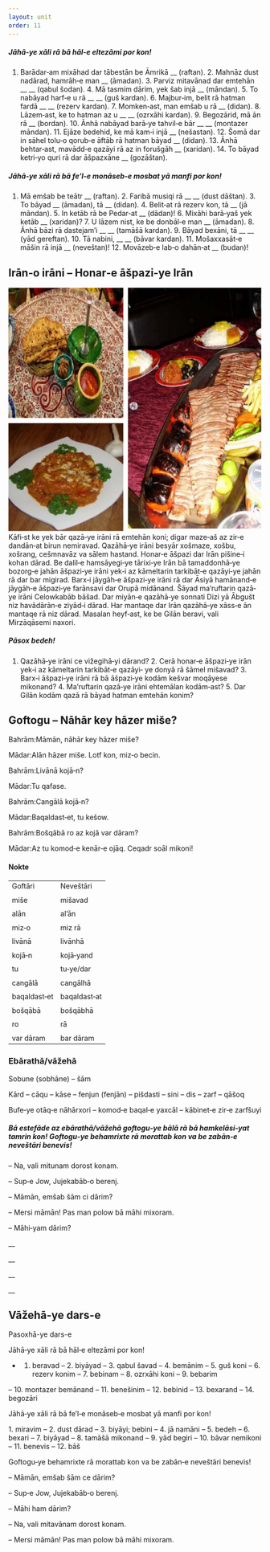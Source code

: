 ```yaml
---
layout: unit
order: 11 
---
```






##### Jāhā‐ye xāli rā bā hāl‐e eltezāmi por kon!

1.  Barādar‐am mixāhad dar tābestān be Āmrikā \_\_     (raftan). 2.  Mahnāz dust nadārad, hamrāh‐e man \_\_ (āmadan). 3.  Parviz mitavānad dar emtehān \_\_     \_\_ (qabul šodan). 4.  Mā tasmim dārim, yek šab injā \_\_ (māndan). 5.  To nabāyad harf‐e u rā \_\_ \_\_     (guš kardan). 6.  Majbur‐im, belit rā hatman fardā \_\_     \_\_ (rezerv kardan). 7.  Momken‐ast, man emšab u rā \_\_ (didan). 8.  Lāzem‐ast, ke to hatman az u \_\_     \_\_ (ozrxāhi kardan). 9.  Begozārid, mā ān rā \_\_ (bordan). 10. Ānhā nabāyad barā‐ye tahvil‐e bār \_\_     \_\_ (montazer māndan). 11. Ejāze bedehid, ke mā kam‐i injā \_\_ (nešastan). 12. Šomā dar in sāhel tolu‐o qorub‐e āftāb rā hatman bāyad     \_\_ (didan). 13. Ānhā behtar‐ast, mavādd‐e qazāyi rā az in forušgāh     \_\_ (xaridan). 14. To bāyad ketri‐yo quri rā dar āšpazxāne \_\_     (gozāštan).

##### Jāhā‐ye xāli rā bā fe’l‐e monāseb‐e mosbat yā manfi por kon!

1.  Mā emšab be teātr \_\_ (raftan). 2.  Faribā musiqi rā \_\_ \_\_ (dust     dāštan). 3.  To bāyad \_\_ (āmadan), tā \_\_     (didan). 4.  Belit‐at rā rezerv kon, tā \_\_ (jā māndan). 5.  In ketāb rā be Pedar‐at \_\_ (dādan)! 6.  Mixāhi barā‐yaš yek ketāb \_\_ (xaridan)? 7.  U lāzem nist, ke be donbāl‐e man \_\_ (āmadan). 8.  Ānhā bāzi rā dastejam’i \_\_ \_\_     (tamāšā kardan). 9.  Bāyad bexāni, tā \_\_ \_\_ (yād     gereftan). 10. Tā nabini, \_\_ \_\_ (bāvar kardan). 11. Mošaxxasāt‐e māšin rā injā \_\_ (neveštan)! 12. Movāzeb‐e lab‐o dahān‐at \_\_ (budan)!

## Irān‐o irāni – Honar‐e āšpazi‐ye Irān

![](Pictures/10000000000002670000024F671152C429EC3203.jpg)Kāfi‐st ke yek bār qazā‐ye irāni rā emtehān koni; digar maze‐aš az zir‐e dandān‐at birun nemiravad. Qazāhā‐ye irāni besyār xošmaze, xošbu, xošrang, cešmnavāz va sālem hastand. Honar‐e āšpazi dar Irān pišine‐i kohan dārad. Be dalil‐e hamsāyegi‐ye tārixi‐ye Irān bā tamaddonhā‐ye bozorg‐e jahān āšpazi‐ye irāni yek‐i az kāmeltarin tarkibāt‐e qazāyi‐ye jahān rā dar bar migirad. Barx‐i jāygāh‐e āšpazi‐ye irāni rā dar Āsiyā hamānand‐e jāygāh‐e āšpazi‐ye farānsavi dar Orupā midānand. Šāyad ma’ruftarin qazā‐ye irāni Celowkabāb bāšad. Dar miyān‐e qazāhā‐ye sonnati Dizi yā Ābgušt niz havādārān‐e ziyād‐i dārad. Har mantaqe dar Irān qazāhā‐ye xāss‐e ān mantaqe rā niz dārad. Masalan heyf‐ast, ke be Gilān beravi, vali Mirzāqāsemi naxori.

##### Pāsox bedeh!

1.  Qazāhā‐ye irāni ce vižegihā‐yi dārand? 2.  Cerā honar‐e āšpazi‐ye irān yek‐i az kāmeltarin tarkibāt‐e qazāyi‐     ye donyā rā šāmel mišavad? 3.  Barx‐i āšpazi‐ye irāni rā bā āšpazi‐ye kodām kešvar moqāyese     mikonand? 4.  Ma’ruftarin qazā‐ye irāni ehtemālan kodām‐ast? 5.  Dar Gilān kodām qazā rā bāyad hatman emtehān konim?

## Goftogu – Nāhār key hāzer miše?

Bahrām:Māmān, nāhār key hāzer miše?

Mādar:Alān hāzer miše. Lotf kon, miz‐o becin.

Bahrām:Livānā kojā‐n?

Mādar:Tu qafase.

Bahrām:Cangālā kojā‐n?

Mādar:Baqaldast‐et, tu kešow.

Bahrām:Bošqābā ro az kojā var dāram?

Mādar:Az tu komod‐e kenār‐e ojāq. Ceqadr soāl mikoni!

#### Nokte

|              |              |
|------------|------------ |
| Goftāri      | Neveštāri    |
|              |              |
| miše         | mišavad      |
|              |              |
| alān         | al’ān        |
|              |              |
| miz‐o        | miz rā       |
|              |              |
| livānā       | livānhā      |
|              |              |
| kojā‐n       | kojā‐yand    |
|              |              |
| tu           | tu‐ye/dar    |
|              |              |
| cangālā      | cangālhā     |
|              |              |
| baqaldast‐et | baqaldast‐at |
|              |              |
| bošqābā      | bošqābhā     |
|              |              |
| ro           | rā           |
|              |              |
| var dāram    | bar dāram    |

### Ebārathā/vāžehā

Sobune (sobhāne) – šām

Kārd – cāqu – kāse – fenjun (fenjān) – pišdasti – sini – dis – zarf – qāšoq

Bufe‐ye otāq‐e nāhārxori – komod‐e baqal‐e yaxcāl – kābinet‐e zir‐e zarfšuyi

##### Bā estefāde az ebārathā/vāžehā goftogu‐ye bālā rā bā hamkelāsi‐yat tamrin kon! Goftogu‐ye behamrixte rā morattab kon va be zabān‐e neveštāri benevis!

– Na, vali mitunam dorost konam.

– Sup‐e Jow, Jujekabāb‐o berenj.

– Māmān, emšab šām ci dārim?

– Mersi māmān! Pas man polow bā māhi mixoram.

– Māhi‐yam dārim?

\_\_

\_\_

\_\_

\_\_

## Vāžehā-ye dars-e 

Pasoxhā-ye dars-e 

Jāhā‐ye xāli rā bā hāl‐e eltezāmi por kon!

  - 1.  beravad – 2. biyāyad – 3. qabul šavad – 4. bemānim – 5. guš koni         – 6. rezerv konim – 7. bebinam – 8. ozrxāhi koni – 9. bebarim

– 10. montazer bemānand – 11. benešinim – 12. bebinid – 13. bexarand – 14. begozāri

Jāhā‐ye xāli rā bā fe’l‐e monāseb‐e mosbat yā manfi por kon!

1\. miravim – 2. dust dārad – 3. biyāyi; bebini – 4. jā namāni – 5. bedeh – 6. bexari – 7. biyāyad – 8. tamāšā mikonand – 9. yād begiri – 10. bāvar nemikoni – 11. benevis – 12. bāš

Goftogu‐ye behamrixte rā morattab kon va be zabān‐e neveštāri benevis!

– Māmān, emšab šām ce dārim?

– Sup‐e Jow, Jujekabāb‐o berenj.

– Māhi ham dārim?

– Na, vali mitavānam dorost konam.

– Mersi māmān! Pas man polow bā māhi mixoram.

